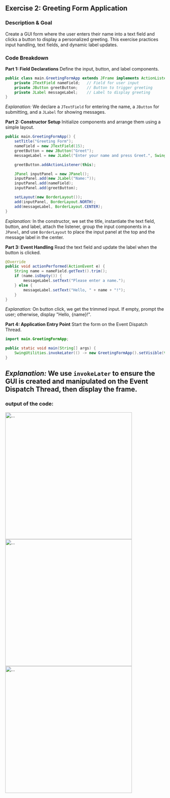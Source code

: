 ## Exercise 2: Greeting Form Application

### Description & Goal

Create a GUI form where the user enters their name into a text field and clicks a button to display a personalized greeting. This exercise practices input handling, text fields, and dynamic label updates.

### Code Breakdown

**Part 1: Field Declarations**
Define the input, button, and label components.

```java
public class main.GreetingFormApp extends JFrame implements ActionListener {
    private JTextField nameField;   // Field for user input
    private JButton greetButton;    // Button to trigger greeting
    private JLabel messageLabel;    // Label to display greeting
}
```

*Explanation:* We declare a `JTextField` for entering the name, a `JButton` for submitting, and a `JLabel` for showing messages.

**Part 2: Constructor Setup**
Initialize components and arrange them using a simple layout.

```java
public main.GreetingFormApp() {
    setTitle("Greeting Form");
    nameField = new JTextField(15);
    greetButton = new JButton("Greet");
    messageLabel = new JLabel("Enter your name and press Greet.", SwingConstants.CENTER);

    greetButton.addActionListener(this);

    JPanel inputPanel = new JPanel();
    inputPanel.add(new JLabel("Name:"));
    inputPanel.add(nameField);
    inputPanel.add(greetButton);

    setLayout(new BorderLayout());
    add(inputPanel, BorderLayout.NORTH);
    add(messageLabel, BorderLayout.CENTER);
}
```

*Explanation:* In the constructor, we set the title, instantiate the text field, button, and label, attach the listener, group the input components in a `JPanel`, and use `BorderLayout` to place the input panel at the top and the message label in the center.

**Part 3: Event Handling**
Read the text field and update the label when the button is clicked.

```java
@Override
public void actionPerformed(ActionEvent e) {
    String name = nameField.getText().trim();
    if (name.isEmpty()) {
        messageLabel.setText("Please enter a name.");
    } else {
        messageLabel.setText("Hello, " + name + "!");
    }
}
```

*Explanation:* On button click, we get the trimmed input. If empty, prompt the user; otherwise, display "Hello, {name}!".

**Part 4: Application Entry Point**
Start the form on the Event Dispatch Thread.

```java
import main.GreetingFormApp;

public static void main(String[] args) {
    SwingUtilities.invokeLater(() -> new GreetingFormApp().setVisible(true));
}
```

*Explanation:* We use `invokeLater` to ensure the GUI is created and manipulated on the Event Dispatch Thread, then display the frame.
---
### output of the code:
<img src="./images/img-2-1.png" alt="..." width="400"/>
<img src="./images/img-2-2.png" alt="..." width="400"/>
<img src="./images/img-2-3.png" alt="..." width="400"/>
